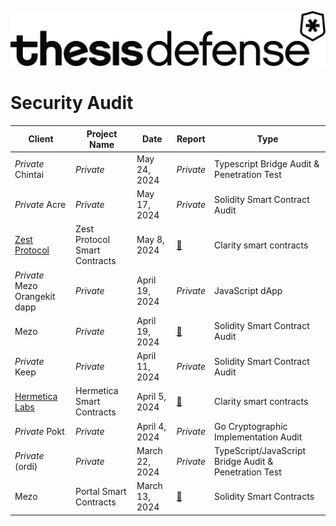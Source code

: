 ![](Content/images/logo/td_banner_black.svg)

<h1 class="center" style=""> Security Audit </h1>

| Client             | Project Name |Date           | Report           | Type             | 
|--------------------|---------------|--------------|------------------|-------------------|
| *Private* Chintai          | *Private*     | May 24, 2024 | *Private* |Typescript Bridge Audit & Penetration Test|
| *Private* Acre             | *Private*     | May 17, 2024 | *Private* |Solidity Smart Contract Audit |
|[Zest Protocol](https://www.zestprotocol.com/)| Zest Protocol Smart Contracts| May 8, 2024|[:page_facing_up:](PDFs/240509_Thesis_Defense-Zest_Protocol-Final_Audit_Report.pdf)| Clarity smart contracts|
| *Private*  Mezo Orangekit dapp          | *Private*     | April 19, 2024 | *Private* |JavaScript dApp |
|     Mezo              | *Private*     | April 19, 2024 | [:page_facing_up:](PDFs/240419_Thesis_Defense-Mezo_Smart_Contracts_Security_Audit_Report.pdf) |Solidity Smart Contract Audit |
| *Private*  Keep                | *Private*     | April 11, 2024 | *Private* |Solidity Smart Contract Audit |
|[Hermetica Labs](https://app.hermetica.fi/earn)|  Hermetica Smart Contracts | April 5, 2024  | [:page_facing_up:](PDFs/240405_Thesis_Defense-Hermetica_Labs_Hermetica_Smart_Contracts_Security_Audit_Report.pdf)| Clarity smart contracts|
| *Private*    Pokt              | *Private*     | April 4, 2024 | *Private* |Go Cryptographic Implementation Audit |
| *Private* (ordi)           | *Private*     | March 22, 2024 | *Private* |TypeScript/JavaScript Bridge Audit & Penetration Test |
| Mezo                | Portal Smart Contracts     | March 13, 2024 | [:page_facing_up:](PDFs/240314_Thesis_Defense-Mezo_Portal_Smart_Contracts_Security_Audit_Report.pdf) |Solidity Smart Contracts |












